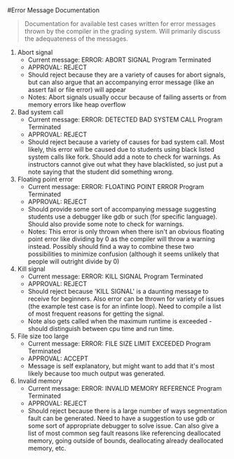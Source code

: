 #Error Message Documentation

>Documentation for available test cases written for error messages thrown by the
>compiler in the grading system. Will primarily discuss the adequateness of the
>messages.

1. Abort signal
   - Current message: ERROR: ABORT SIGNAL Program Terminated
   - APPROVAL: REJECT
   - Should reject because they are a variety of causes for abort signals, but
     can also argue that an accompanying error message (like an assert fail or
     file error) will appear
   - Notes: Abort signals usually occur because of failing asserts or from memory
     errors like heap overflow
2. Bad system call
    - Current message: ERROR: DETECTED BAD SYSTEM CALL Program Terminated
    - APPROVAL: REJECT
    - Should reject because a variety of causes for bad system call.  Most likely,
      this error will be caused due to students using black listed system calls like
      fork.  Should add a note to check for warnings.  As instructors cannot give out
      what they have blacklisted, so just put a note saying that the student did
      something wrong.
3. Floating point error
    - Current message: ERROR: FLOATING POINT ERROR Program Terminated
    - APPROVAL: REJECT
    - Should provide some sort of accompanying message suggesting students use a
      debugger like gdb or such (for specific language).  Should also provide some
      note to check for warnings.
    - Notes: This error is only thrown when there isn't an obvious floating point error
      like dividing by 0 as the compiler will throw a warning instead.  Possibly should
      find a way to combine these two possibilities to minimize confusion (although it
      seems unlikely that people will outright divide by 0)
4. Kill signal
    - Current message: ERROR: KILL SIGNAL Program Terminated
    - APPROVAL: REJECT
    - Should reject because 'KILL SIGNAL' is a daunting message to receive for beginners.
      Also error can be thrown for variety of issues (the example test case is for an
      infinte loop). Need to compile a list of most frequent reasons for getting the signal.
    - Note also gets called when the maximum runtime is exceeded - should distinguish between
      cpu time and run time.
5. File size too large
    - Current message: ERROR: FILE SIZE LIMIT EXCEEDED Program Terminated
    - APPROVAL: ACCEPT
    - Message is self explanatory, but might want to add that it's most likely because
      too much output was generated.
6. Invalid memory
    - Current message: ERROR: INVALID MEMORY REFERENCE Program Terminated
    - APPROVAL: REJECT
    - Should reject because there is a large number of ways segmentation fault can be
      generated.  Need to have a suggestion to use gdb or some sort of appropriate
      debugger to solve issue.  Can also give a list of most common seg fault reasons
      like referencing deallocated memory, going outside of bounds, deallocating already
      deallocated memory, etc.
